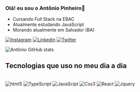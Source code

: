### Olá! eu sou o Antônio Pinheiro👋
- Cursando Full Stack na EBAC
- Atualmente estudando JavaScript
- Morando atualmente em Salvador (BA)

[![Instagram](https://img.shields.io/badge/Instagram-E4405F?style=for-the-badge&logo=instagram&logoColor=white)](https://www.instagram.com/acpinheirox/)
[![Linkedin](https://img.shields.io/badge/LinkedIn-0077B5?style=for-the-badge&logo=linkedin&logoColor=white)](https://www.linkedin.com/in/ant%C3%B4nio-cezar-pinheiro/)
[![Twitter](https://img.shields.io/badge/Twitter-1DA1F2?style=for-the-badge&logo=twitter&logoColor=white)](https://twitter.com/acpinheirox)


![Antônio GitHub stats](https://github-readme-stats.vercel.app/api?username=acpinheirox&show_icons=true&theme=radical)

## Tecnologias que uso no meu dia a dia

<div style="display: inline_block"><br/>
  <img align="center" alt="html5" src="https://img.shields.io/badge/HTML5-E34F26?style=for-the-badge&logo=html5&logoColor=white" />
  <img align="center" alt="TypeScript" src="https://img.shields.io/badge/TypeScript-007ACC?style=for-the-badge&logo=typescript&logoColor=white" />
  <img align="center" alt="JavaScipt" src="https://img.shields.io/badge/JavaScript-323330?style=for-the-badge&logo=javascript&logoColor=F7DF1E" />
  <img align="center" alt="Css3" src="https://img.shields.io/badge/CSS3-1572B6?style=for-the-badge&logo=css3&logoColor=white" />
  <img align="center" alt="React" src="https://img.shields.io/badge/React-20232A?style=for-the-badge&logo=react&logoColor=61DAFB" />
  <img align="center" alt="Jquery" src="https://img.shields.io/badge/jQuery-0769AD?style=for-the-badge&logo=jquery&logoColor=white" />
  </div>
